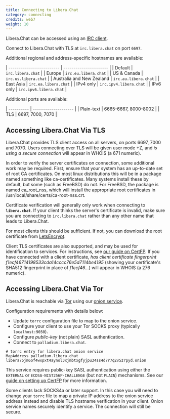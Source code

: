 ```yaml
---
title: Connecting to Libera.Chat
category: connecting
credits: web7
weight: 10
---
```


Libera.Chat can be accessed using an [IRC client](/guides/clients).

Connect to Libera.Chat with TLS at `irc.libera.chat` on port `6697`.

Additional regional and address-specific hostnames are available:

| ------------------------- | ---------------------- |
| Default                   | `irc.libera.chat`      |
| Europe                    | `irc.eu.libera.chat`   |
| US & Canada               | `irc.us.libera.chat`   |
| Australia and New Zealand | `irc.au.libera.chat`   |
| East Asia                 | `irc.ea.libera.chat`   |
| IPv4 only                 | `irc.ipv4.libera.chat` |
| IPv6 only                 | `irc.ipv6.libera.chat` |

Additional ports are available:

| ---------- | -------------------- |
| Plain-text | 6665-6667, 8000-8002 |
| TLS        | 6697, 7000, 7070     |

## Accessing Libera.Chat Via TLS

Libera.Chat provides TLS client access on all servers, on ports 6697, 7000
and 7070. Users connecting over TLS will be given user mode +Z, and
_is using a secure  connection_ will appear in WHOIS (a 671 numeric).

In order to verify the server certificates on connection, some additional work
may be required. First, ensure that your system has an up-to-date set of root
CA certificates. On most linux distributions this will be in a package named
something like ca-certificates. Many systems install these by default, but some
(such as FreeBSD) do not. For FreeBSD, the package is named ca\_root\_nss,
which will install the appropriate root certificates in
/usr/local/share/certs/ca-root-nss.crt.

Certificate verification will generally only work when connecting to
**`libera.chat`**. If your client thinks the server's certificate is invalid,
make sure you are connecting to `irc.libera.chat` rather than any other name
that leads to Libera.Chat.

For most clients this should be sufficient. If not, you can download the
root certificate from [LetsEncrypt](https://letsencrypt.org/certificates/).

Client TLS certificates are also supported, and may be used for identification
to services. For instructions, see [our guide on CertFP](/guides/certfp).
If you  have connected with a client certificate,
_has client certificate fingerprint f1ecf46714198533cda14cccc76e5d7114be4195_
(showing your certificate's SHA512 fingerprint in place of _f1ecf46..._) will
appear in WHOIS (a 276 numeric).

## Accessing Libera.Chat Via Tor

Libera.Chat is reachable via [Tor](https://www.torproject.org/) using our
[onion service](https://community.torproject.org/onion-services/).

Configuration requirements with details below:

- Update `torrc` configuration file to map to the onion service.
- Configure your client to use your Tor SOCKS proxy (typically `localhost:9050`).
- Configure *public-key* (not plain) SASL authentication.
- Connect to `palladium.libera.chat`.

```config
# torrc entry for libera.chat onion service
MapAddress palladium.libera.chat libera75jm6of4wxpxt4aynol3xjmbtxgfyjpu34ss4d7r7q2v5zrpyd.onion
```

This service requires public-key SASL authentication using either the
`EXTERNAL` or `ECDSA-NIST256P-CHALLENGE` (but not `PLAIN`) mechanisms.  See our
[guide on setting up CertFP](/guides/certfp.html) for more information.

Some clients lack SOCKS4a or later support. In this case you will need to
change your `torrc` file to map a private IP address to the onion service
address instead and disable TLS hostname verification in your client. Onion
service names securely identify a service. The connection will still be
secure.
